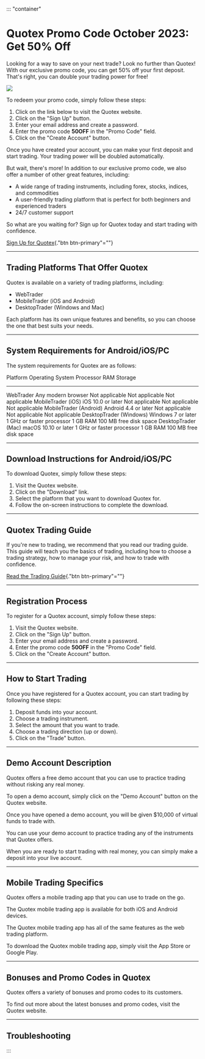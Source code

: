 ::: \"container\"
# Quotex Promo Code October 2023: Get 50% Off

Looking for a way to save on your next trade? Look no further than
Quotex! With our exclusive promo code, you can get 50% off your first
deposit. That\'s right, you can double your trading power for free!

[![](https://static.quotex.io/files/4_en/300_250.jpg)](https://traff.sbs/brokerqxlid)

To redeem your promo code, simply follow these steps:

1.  Click on the link below to visit the Quotex website.
2.  Click on the "Sign Up" button.
3.  Enter your email address and create a password.
4.  Enter the promo code **50OFF** in the "Promo Code" field.
5.  Click on the "Create Account" button.

Once you have created your account, you can make your first deposit and
start trading. Your trading power will be doubled automatically.

But wait, there\'s more! In addition to our exclusive promo code, we
also offer a number of other great features, including:

-   A wide range of trading instruments, including forex, stocks,
    indices, and commodities
-   A user-friendly trading platform that is perfect for both beginners
    and experienced traders
-   24/7 customer support

So what are you waiting for? Sign up for Quotex today and start trading
with confidence.

[Sign Up for Quotex](\%22https://traff.sbs/brokerqxsignup\%22){."btn
btn-primary"=""}

------------------------------------------------------------------------

## Trading Platforms That Offer Quotex

Quotex is available on a variety of trading platforms, including:

-   WebTrader
-   MobileTrader (iOS and Android)
-   DesktopTrader (Windows and Mac)

Each platform has its own unique features and benefits, so you can
choose the one that best suits your needs.

------------------------------------------------------------------------

## System Requirements for Android/iOS/PC

The system requirements for Quotex are as follows:

  Platform                  Operating System       Processor                   RAM              Storage
  ------------------------- ---------------------- --------------------------- ---------------- ------------------------
  WebTrader                 Any modern browser     Not applicable              Not applicable   Not applicable
  MobileTrader (iOS)        iOS 10.0 or later      Not applicable              Not applicable   Not applicable
  MobileTrader (Android)    Android 4.4 or later   Not applicable              Not applicable   Not applicable
  DesktopTrader (Windows)   Windows 7 or later     1 GHz or faster processor   1 GB RAM         100 MB free disk space
  DesktopTrader (Mac)       macOS 10.10 or later   1 GHz or faster processor   1 GB RAM         100 MB free disk space

------------------------------------------------------------------------

## Download Instructions for Android/iOS/PC

To download Quotex, simply follow these steps:

1.  Visit the Quotex website.
2.  Click on the "Download" link.
3.  Select the platform that you want to download Quotex for.
4.  Follow the on-screen instructions to complete the download.

------------------------------------------------------------------------

## Quotex Trading Guide

If you\'re new to trading, we recommend that you read our trading guide.
This guide will teach you the basics of trading, including how to choose
a trading strategy, how to manage your risk, and how to trade with
confidence.

[Read the Trading
Guide](\%22https://traff.sbs/brokerqxsignup\%22){."btn
btn-primary"=""}

------------------------------------------------------------------------

## Registration Process

To register for a Quotex account, simply follow these steps:

1.  Visit the Quotex website.
2.  Click on the "Sign Up" button.
3.  Enter your email address and create a password.
4.  Enter the promo code **50OFF** in the "Promo Code" field.
5.  Click on the "Create Account" button.

------------------------------------------------------------------------

## How to Start Trading

Once you have registered for a Quotex account, you can start trading by
following these steps:

1.  Deposit funds into your account.
2.  Choose a trading instrument.
3.  Select the amount that you want to trade.
4.  Choose a trading direction (up or down).
5.  Click on the "Trade" button.

------------------------------------------------------------------------

## Demo Account Description

Quotex offers a free demo account that you can use to practice trading
without risking any real money.

To open a demo account, simply click on the "Demo Account" button
on the Quotex website.

Once you have opened a demo account, you will be given \$10,000 of
virtual funds to trade with.

You can use your demo account to practice trading any of the instruments
that Quotex offers.

When you are ready to start trading with real money, you can simply make
a deposit into your live account.

------------------------------------------------------------------------

## Mobile Trading Specifics

Quotex offers a mobile trading app that you can use to trade on the go.

The Quotex mobile trading app is available for both iOS and Android
devices.

The Quotex mobile trading app has all of the same features as the web
trading platform.

To download the Quotex mobile trading app, simply visit the App Store or
Google Play.

------------------------------------------------------------------------

## Bonuses and Promo Codes in Quotex

Quotex offers a variety of bonuses and promo codes to its customers.

To find out more about the latest bonuses and promo codes, visit the
Quotex website.

------------------------------------------------------------------------

## Troubleshooting
:::

